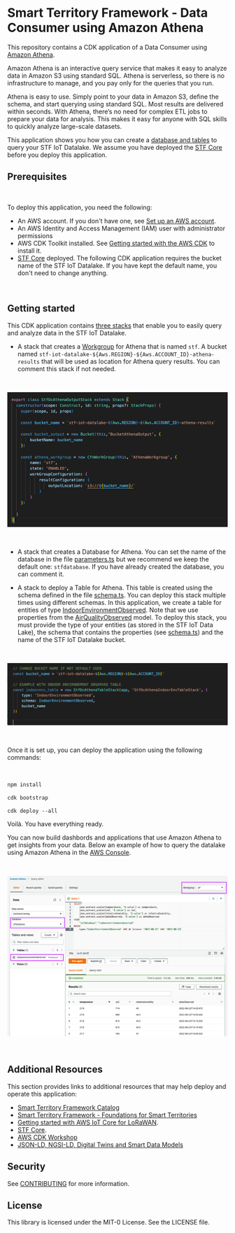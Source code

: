 
# Smart Territory Framework - Data Consumer using Amazon Athena

This repository contains a CDK application of a Data Consumer using [Amazon Athena](https://aws.amazon.com/athena). 

Amazon Athena is an interactive query service that makes it easy to analyze data in Amazon S3 using standard SQL. Athena is serverless, so there is no infrastructure to manage, and you pay only for the queries that you run.

Athena is easy to use. Simply point to your data in Amazon S3, define the schema, and start querying using standard SQL. Most results are delivered within seconds. With Athena, there’s no need for complex ETL jobs to prepare your data for analysis. This makes it easy for anyone with SQL skills to quickly analyze large-scale datasets.

This application shows you how you can create a [database and tables](https://docs.aws.amazon.com/athena/latest/ug/understanding-tables-databases-and-the-data-catalog.html) to query your STF IoT Datalake. We assume you have deployed the [STF Core](https://github.com/aws-samples/aws-stf-core-scorpio) before you deploy this application. 

## Prerequisites

<br>

To deploy this application, you need the following:
- An AWS account. If you don't have one, see [Set up an AWS account](https://docs.aws.amazon.com/greengrass/v2/developerguide/setting-up.html#set-up-aws-account).
- An AWS Identity and Access Management (IAM) user with administrator permissions
- AWS CDK Toolkit installed. See [Getting started with the AWS CDK](https://docs.aws.amazon.com/cdk/latest/guide/getting_started.html) to install it.
- [STF Core](https://github.com/aws-samples/aws-stf-core-scorpio) deployed. The following CDK application requires the bucket name of the STF IoT Datalake. If you have kept the default name, you don't need to change anything.  

<br>

## Getting started

This CDK application contains [three stacks](./bin/stf-dc-athena.ts) that enable you to easily query and analyze data in the STF IoT Datalake. 

- A stack that creates a [Workgroup](https://docs.aws.amazon.com/athena/latest/ug/manage-queries-control-costs-with-workgroups.html) for Athena that is named `stf`. A bucket named `stf-iot-datalake-${Aws.REGION}-${Aws.ACCOUNT_ID}-athena-results` that will be used as location for Athena query results. You can comment this stack if not needed. 

<br>

![Workgroup](./docs/images/workgroup.png)

<br>


- A stack that creates a Database for Athena. You can set the name of the database in the file [parameters.ts](./parameters.ts) but we recommend we keep the default one: `stfdatabase`. If you have already created the database, you can comment it. 


- A stack to deploy a Table for Athena. This table is created using the schema defined in the file [schema.ts](./schema.ts). You can deploy this stack multiple times using different schemas. In this application, we create a table for entities of type [IndoorEnvironmentObserved](https://github.com/smart-data-models/dataModel.Environment/blob/master/IndoorEnvironmentObserved/README.md). Note that we use properties from the [AirQualityObserved](https://github.com/smart-data-models/dataModel.Environment/tree/master/AirQualityObserved) model. To deploy this stack, you must provide the type of your entities (as stored in the STF IoT Data Lake), the schema that contains the properties (see [schema.ts](./schema.ts)) and the name of the STF IoT Datalake bucket.


<br>

![Table](./docs/images/table_stack.png)

<br>

Once it is set up, you can deploy the application using the following commands: 

<br>

```
npm install
```

```
cdk bootstrap
```

```
cdk deploy --all
```

Voilà. You have everything ready. 

You can now build dashbords and applications that use Amazon Athena to get insights from your data. 
Below an example of how to query the datalake using Amazon Athena in the [AWS Console](https://console.aws.amazon.com/athena/home). 

<br>

![Query](./docs/images/query.png)

<br>



## Additional Resources

This section provides links to additional resources that may help deploy and operate this application:

- [Smart Territory Framework Catalog](https://github.com/aws-samples/aws-stf)
- [Smart Territory Framework - Foundations for Smart Territories](https://youtu.be/4MRZiC1VvKQ)
- [Getting started with AWS IoT Core for LoRaWAN](https://www.youtube.com/watch?v=6-ZrdRjqdTk). 
- [STF Core](https://github.com/aws-samples/aws-stf-core-scorpio).
- [AWS CDK Workshop](https://cdkworkshop.com/)
- [JSON-LD, NGSI-LD, Digital Twins and Smart Data Models](https://www.youtube.com/watch?v=dfigPKx99Bs)

## Security

See [CONTRIBUTING](CONTRIBUTING.md#security-issue-notifications) for more information.

## License

This library is licensed under the MIT-0 License. See the LICENSE file.